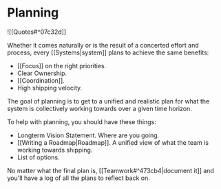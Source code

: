 # Planning

![[Quotes#^07c32d]]

Whether it comes naturally or is the result of a concerted effort and process, every [[Systems|system]] plans to achieve the same benefits:

- [[Focus]] on the right priorities.
- Clear Ownership.
- [[Coordination]].
- High shipping velocity.

The goal of planning is to get to a unified and realistic plan for what the system is collectively working towards over a given time horizon.

To help with planning, you should have these things:

- Longterm Vision Statement. Where are you going.
- [[Writing a Roadmap|Roadmap]]. A unified view of what the team is working towards shipping.
- List of options.

No matter what the final plan is, [[Teamwork#^473cb4|document it]] and you'll have a log of all the plans to reflect back on.
